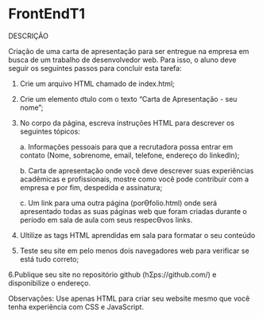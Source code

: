 # FrontEndT1

DESCRIÇÃO

Criação de uma carta de apresentação para ser entregue na empresa em busca de um trabalho de desenvolvedor web. Para isso, o aluno deve seguir os seguintes passos para concluir esta tarefa:

1. Crie um arquivo HTML chamado de index.html;

2. Crie um elemento ơtulo com o texto “Carta de Apresentação - seu nome”;

3. No corpo da página, escreva instruções HTML para descrever os seguintes tópicos:

    a. Informações pessoais para que a recrutadora possa entrar em contato (Nome, sobrenome, email, telefone, endereço do linkedln);

   b. Carta de apresentação onde você deve descrever suas experiências acadêmicas e profissionais, mostre como você pode contribuir com a empresa e por fim, despedida e assinatura;

    c. Um link para uma outra página (porƟfolio.html) onde será apresentado todas as suas páginas web que foram criadas durante o período em sala de aula com seus respecƟvos links.

4. Ultilize as tags HTML aprendidas em sala para formatar o seu conteúdo

5. Teste seu site em pelo menos dois navegadores web para verificar se está tudo correto;

6.Publique seu site no repositório github (hƩps://github.com/) e disponibilize o endereço.

Observações: Use apenas HTML para criar seu website mesmo que você tenha experiência com CSS e JavaScript.
